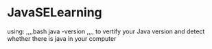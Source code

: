 ﻿# JavaSELearning
 using:
,,,,bash
java -version
,,,,
to vertify your Java version and detect whether there is java in your computer
